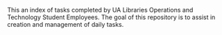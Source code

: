 This an index of tasks completed by UA Libraries Operations and Technology Student Employees.
The goal of this repository is to assist in creation and management of daily tasks.
